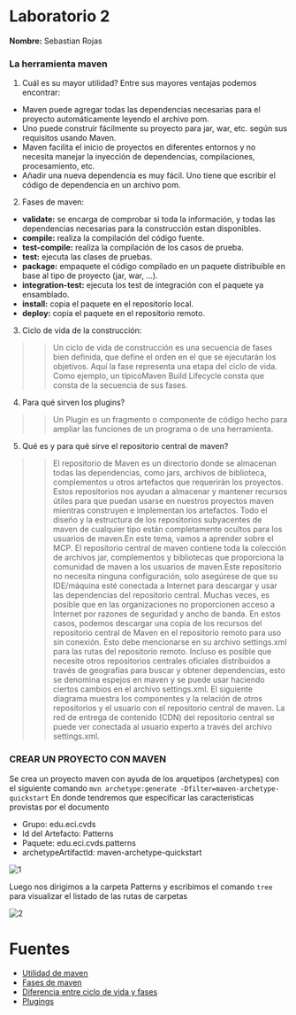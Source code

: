 Laboratorio 2
===
**Nombre:** Sebastian Rojas

### La herramienta maven

1. Cuál es su mayor utilidad?
Entre sus mayores ventajas podemos encontrar:
* Maven puede agregar todas las dependencias necesarias para el proyecto automáticamente leyendo el archivo pom.
* Uno puede construir fácilmente su proyecto para jar, war, etc. según sus requisitos usando Maven.
* Maven facilita el inicio de proyectos en diferentes entornos y no necesita manejar la inyección de dependencias, compilaciones, procesamiento, etc.
* Añadir una nueva dependencia es muy fácil. Uno tiene que escribir el código de dependencia en un archivo pom.

2. Fases de maven:
* **validate:** se encarga de comprobar si toda la información, y todas las dependencias necesarias para la construcción estan disponibles.
* **compile:** realiza la compilación del código fuente.
* **test-compile:** realiza la compilación de los casos de prueba.
* **test:** ejecuta las clases de pruebas.
* **package:** empaquete el código compilado en un paquete distribuible en base al tipo de proyecto (jar, war, ...).
* **integration-test:** ejecuta los test de integración con el paquete ya ensamblado.
* **install:** copia el paquete en el repositorio local.
* **deploy:** copia el paquete en el repositorio remoto.

3. Ciclo de vida de la construcción:
>>Un ciclo de vida de construcción es una secuencia de fases bien definida, que define el orden en el que se ejecutarán los objetivos. Aquí la fase representa una etapa del ciclo de vida. Como ejemplo, un típicoMaven Build Lifecycle consta que consta de la secuencia de sus fases.

4. Para qué sirven los plugins?
>>Un Plugin es un fragmento o componente de código hecho para ampliar las funciones de un programa o de una herramienta.

5. Qué es y para qué sirve el repositorio central de maven?

>>El repositorio de Maven es un directorio donde se almacenan todas las dependencias, como jars, archivos de biblioteca, complementos u otros artefactos que requerirán los proyectos. Estos repositorios nos ayudan a almacenar y mantener recursos útiles para que puedan usarse en nuestros proyectos maven mientras construyen e implementan los artefactos. Todo el diseño y la estructura de los repositorios subyacentes de maven de cualquier tipo están completamente ocultos para los usuarios de maven.En este tema, vamos a aprender sobre el MCP.
El repositorio central de maven contiene toda la colección de archivos jar, complementos y bibliotecas que proporciona la comunidad de maven a los usuarios de maven.Este repositorio no necesita ninguna configuración, solo asegúrese de que su IDE/máquina esté conectada a Internet para descargar y usar las dependencias del repositorio central.
Muchas veces, es posible que en las organizaciones no proporcionen acceso a Internet por razones de seguridad y ancho de banda. En estos casos, podemos descargar una copia de los recursos del repositorio central de Maven en el repositorio remoto para uso sin conexión. Esto debe mencionarse en su archivo settings.xml para las rutas del repositorio remoto. Incluso es posible que necesite otros repositorios centrales oficiales distribuidos a través de geografías para buscar y obtener dependencias, esto se denomina espejos en maven y se puede usar haciendo ciertos cambios en el archivo settings.xml.
El siguiente diagrama muestra los componentes y la relación de otros repositorios y el usuario con el repositorio central de maven. La red de entrega de contenido (CDN) del repositorio central se puede ver conectada al usuario experto a través del archivo settings.xml.

### CREAR UN PROYECTO CON MAVEN

Se crea un proyecto maven con ayuda de los arquetipos (archetypes) con el siguiente comando
`mvn archetype:generate -Dfilter=maven-archetype-quickstart`
En donde tendremos que especificar las caracteristicas provistas por el documento
* Grupo: edu.eci.cvds
* Id del Artefacto: Patterns
* Paquete: edu.eci.cvds.patterns
* archetypeArtifactId: maven-archetype-quickstart

![1](https://github.com/Tianrojas/LABORATORIO-2/blob/main/resourse/1.png)

Luego nos dirigimos a la carpeta Patterns y escribimos el comando `tree` para visualizar el listado de las rutas de carpetas

![2](https://github.com/Tianrojas/LABORATORIO-2/blob/main/resourse/2.png)








Fuentes
===
* [Utilidad de maven](https://tjmbb.org/es/learntek-espa%C3%B1ol/)
* [Fases de maven](https://ruben.civeira.net/2020/09/las-fases-del-ciclo-de-vida-de-maven.html)
* [Diferencia entre ciclo de vida y fases](https://blog.planview.com/project-phase-life-cycle/)
* [Plugings](https://neoattack.com/neowiki/plugin/)
